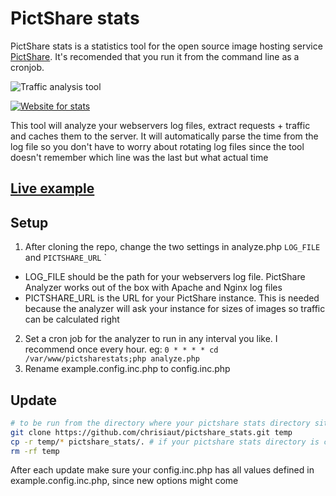 # PictShare stats

PictShare stats is a statistics tool for the open source image hosting service [PictShare](https://www.pictshare.net). It's recomended that you run it from the command line as a cronjob.

![Traffic analysis tool](https://www.pictshare.net/102687fe65.gif)

[![Website for stats](https://www.pictshare.net/800x400/forcesize/ec299e08d5.jpg)](https://www.pictshare.net/ec299e08d5.jpg)

This tool will analyze your webservers log files, extract requests + traffic and caches them to the server.
It will automatically parse the time from the log file so you don't have to worry about rotating log files since the tool doesn't remember which line was the last but what actual time

## [Live example](http://stats.pictshare.net/#e7f7c6cb10.jpg)

## Setup

1. After cloning the repo, change the two settings in analyze.php ```LOG_FILE``` and ```PICTSHARE_URL``` `
  - LOG_FILE should be the path for your webservers log file. PictShare Analyzer works out of the box with Apache and Nginx log files
  - PICTSHARE_URL is the URL for your PictShare instance. This is needed because the analyzer will ask your instance for sizes of images so traffic can be calculated right
2. Set a cron job for the analyzer to run in any interval you like. I recommend once every hour. eg: ```0 * * * * cd /var/www/pictsharestats;php analyze.php```
3. Rename example.config.inc.php to config.inc.php

## Update

```bash
# to be run from the directory where your pictshare stats directory sits in
git clone https://github.com/chrisiaut/pictshare_stats.git temp
cp -r temp/* pictshare_stats/. # if your pictshare stats directory is called pictshare_stats
rm -rf temp
```

After each update make sure your config.inc.php has all values defined in example.config.inc.php, since new options might come